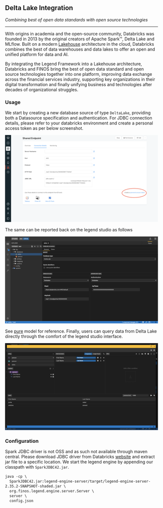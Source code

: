 ## Delta Lake Integration

*Combining best of open data standards with open source technologies*

___

With origins in academia and the open-source community, Databricks was founded in 2013 by the original 
creators of Apache Spark™, Delta Lake and MLflow. Built on a modern 
[Lakehouse](https://databricks.com/product/data-lakehouse) architecture in the cloud, Databricks 
combines the best of data warehouses and data lakes to offer an open and unified platform for data and AI. 

By integrating the Legend Framework into a Lakehouse architecture, Databricks and FINOS bring the best of open data 
standard and open source technologies together into one platform, improving data exchange across the financial 
services industry, supporting key organizations in their digital transformation and finally unifying business and 
technologies after decades of organizational struggles.

### Usage

We start by creating a new database source of type `DeltaLake`, providing both a Datasource specification and authentication.
For JDBC connection details, please refer to your databricks environment and create a personal access token as per below screenshot.

![endpoint](images/endpoint_jdbc.png)

The same can be reported back on the legend studio as follows

![legend](images/database.png)

See [pure](deltaLakeModel.pure) model for reference. Finally, users can query data from Delta Lake directly through 
the comfort of the legend studio interface.

![legend](images/query_builder.png)

### Configuration

Spark JDBC driver is not OSS and as such not available through maven central. Please download JDBC driver from Databricks
[website](https://databricks.com/spark/jdbc-drivers-download) and extract jar file to a specific location.
We start the legend engine by appending our classpath with `SparkJDBC42.jar`.

```shell script
java -cp \
  SparkJDBC42.jar:legend-engine-server/target/legend-engine-server-2.35.2-SNAPSHOT-shaded.jar \
  org.finos.legend.engine.server.Server \
  server \
  config.json
```